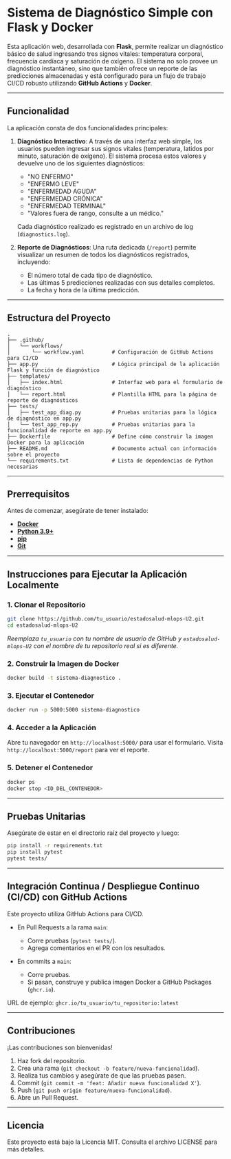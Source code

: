 # Sistema de Diagnóstico Simple con Flask y Docker

Esta aplicación web, desarrollada con **Flask**, permite realizar un diagnóstico básico de salud ingresando tres signos vitales: temperatura corporal, frecuencia cardíaca y saturación de oxígeno. El sistema no solo provee un diagnóstico instantáneo, sino que también ofrece un reporte de las predicciones almacenadas y está configurado para un flujo de trabajo CI/CD robusto utilizando **GitHub Actions** y **Docker**.

---

## Funcionalidad

La aplicación consta de dos funcionalidades principales:

1.  **Diagnóstico Interactivo**: A través de una interfaz web simple, los usuarios pueden ingresar sus signos vitales (temperatura, latidos por minuto, saturación de oxígeno). El sistema procesa estos valores y devuelve uno de los siguientes diagnósticos:
    * "NO ENFERMO"
    * "ENFERMO LEVE"
    * "ENFERMEDAD AGUDA"
    * "ENFERMEDAD CRÓNICA"
    * "ENFERMEDAD TERMINAL"
    * "Valores fuera de rango, consulte a un médico."

    Cada diagnóstico realizado es registrado en un archivo de log (`diagnostics.log`).

2.  **Reporte de Diagnósticos**: Una ruta dedicada (`/report`) permite visualizar un resumen de todos los diagnósticos registrados, incluyendo:
    * El número total de cada tipo de diagnóstico.
    * Las últimas 5 predicciones realizadas con sus detalles completos.
    * La fecha y hora de la última predicción.

---

## Estructura del Proyecto

```
.
├── .github/
│   └── workflows/
│       └── workflow.yaml         # Configuración de GitHub Actions para CI/CD
├── app.py                        # Lógica principal de la aplicación Flask y función de diagnóstico
├── templates/
│   ├── index.html                # Interfaz web para el formulario de diagnóstico
│   └── report.html               # Plantilla HTML para la página de reporte de diagnósticos
├── tests/
│   ├── test_app_diag.py          # Pruebas unitarias para la lógica de diagnóstico en app.py
│   └── test_app_rep.py           # Pruebas unitarias para la funcionalidad de reporte en app.py
├── Dockerfile                    # Define cómo construir la imagen Docker para la aplicación
├── README.md                     # Documento actual con información sobre el proyecto
└── requirements.txt              # Lista de dependencias de Python necesarias
```

---

## Prerrequisitos

Antes de comenzar, asegúrate de tener instalado:

- [**Docker**](https://www.docker.com/get-started)
- [**Python 3.9+**](https://www.python.org/downloads/)
- [**pip**](https://pip.pypa.io/en/stable/installation/)
- [**Git**](https://git-scm.com/downloads)

---

## Instrucciones para Ejecutar la Aplicación Localmente

### 1. Clonar el Repositorio

```bash
git clone https://github.com/tu_usuario/estadosalud-mlops-U2.git
cd estadosalud-mlops-U2
```

_Reemplaza `tu_usuario` con tu nombre de usuario de GitHub y `estadosalud-mlops-U2` con el nombre de tu repositorio real si es diferente._

### 2. Construir la Imagen de Docker

```bash
docker build -t sistema-diagnostico .
```

### 3. Ejecutar el Contenedor

```bash
docker run -p 5000:5000 sistema-diagnostico
```

### 4. Acceder a la Aplicación

Abre tu navegador en `http://localhost:5000/` para usar el formulario. Visita `http://localhost:5000/report` para ver el reporte.

### 5. Detener el Contenedor

```bash
docker ps
docker stop <ID_DEL_CONTENEDOR>
```

---

## Pruebas Unitarias

Asegúrate de estar en el directorio raíz del proyecto y luego:

```bash
pip install -r requirements.txt
pip install pytest
pytest tests/
```

---

## Integración Continua / Despliegue Continuo (CI/CD) con GitHub Actions

Este proyecto utiliza GitHub Actions para CI/CD.

- En Pull Requests a la rama `main`:
  - Corre pruebas (`pytest tests/`).
  - Agrega comentarios en el PR con los resultados.

- En commits a `main`:
  - Corre pruebas.
  - Si pasan, construye y publica imagen Docker a GitHub Packages (`ghcr.io`).

URL de ejemplo: `ghcr.io/tu_usuario/tu_repositorio:latest`

---

## Contribuciones

¡Las contribuciones son bienvenidas!

1. Haz fork del repositorio.
2. Crea una rama (`git checkout -b feature/nueva-funcionalidad`).
3. Realiza tus cambios y asegúrate de que las pruebas pasen.
4. Commit (`git commit -m 'feat: Añadir nueva funcionalidad X'`).
5. Push (`git push origin feature/nueva-funcionalidad`).
6. Abre un Pull Request.

---

## Licencia

Este proyecto está bajo la Licencia MIT. Consulta el archivo LICENSE para más detalles.